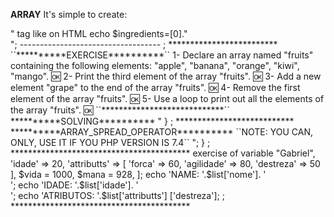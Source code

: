 **********ARRAY**********
It's simple to create:

<?php
$ingredients = [
'FARINHA',
'FERMENTO',
'OVO',
'MANTEIGA',
'CHOCOLATE'
];

to access each value:

echo $ingredients[`index`]


When you try to access an invalid item, for example, if it doesn't exist on the array you gonna get the ``note error``;
it's mean that you got a warning

---------- TO LINE BREAK ----------
you just need to concat to your echo a "</br/>" tag like on HTML

echo $ingredients=[0]."</br>";
-----------------------------------

;


*************************

``**********EXERCISE**********``
1-  Declare an array named "fruits" containing the following elements: "apple", "banana", "orange", "kiwi", "mango". 🆗

2-  Print the third element of the array "fruits". 🆗

3-  Add a new element "grape" to the end of the array "fruits". 🆗

4-  Remove the first element of the array "fruits". 🆗

5-  Use a loop to print out all the elements of the array "fruits". 🆗
``****************************``

**********SOLVING**********
<?php

// 1-
$fruits = [
    'apple',
    'banana',
    'orange',
    'kiwi',
    'mango'
];

// 2-
echo $fruits[2];

// 3-
$newElement = "Guava";
array_push($fruits, newElement);

// 4-
$copy = $fruits;
$firstElement = array_shift($copy);

// 5-

foreach($fruits as $fruit) {
    echo $fruit . "<br>"
}
;
***************************


**********ARRAY_SPREAD_OPERATOR**********
``NOTE: YOU CAN, ONLY, USE IT IF YOU PHP VERSION IS 7.4``

<?php
$fruits = [
    'apple',
    'banana',
    'orange',
    'kiwi',
    'mango'
];

% SPREAD_OPERATOR

SPREAD OPERATOR IS A FORM OF CLONE YOU ARRAY TO A NEW ONE, IT'S BETTER AND SIMPLY COPY ALL THE ITEMS AND PAST ON THE NEW ONE.

NOTE: YOU CAN ADD ITEM AFTER AND BEFORE AFTER THE SPREAD OPERATOR.


$newFruits=[
    ...$fruits,
    'Guava',
    'lime',
    'blueberry'
];

EXTRAR: print_r($array)
// use it to show a readble version of yor array;


foreach($newFruits as $fruit) {
    echo $fruits . "<br>";
}

;

*****************************************
        exercise of  variable 

<?php 
$list = [
    'nome' => "Gabriel",
    'idade' => 20,
    'attributts' => [
        'forca' => 60,
        'agilidade' => 80,
        'destreza' => 50
    ],
    $vida = 1000,
    $mana = 928,
];

echo 'NAME: '.$list['nome']. '<br>';
echo 'IDADE: '.$list['idade']. '<br>';
echo 'ATRIBUTOS: '.$list['attributts'] ['destreza'];
;


*****************************************